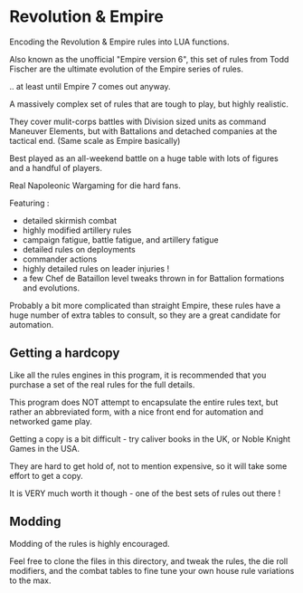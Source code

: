 # Revolution & Empire

Encoding the Revolution & Empire rules into LUA functions.

Also known as the unofficial "Empire version 6", this set of rules from Todd Fischer are the 
ultimate evolution of the Empire series of rules.

.. at least until Empire 7 comes out anyway.

A massively complex set of rules that are tough to play, but highly realistic.

They cover mulit-corps battles with Division sized units as command Maneuver Elements,
but with Battalions and detached companies at the tactical end. (Same scale as Empire basically)

Best played as an all-weekend battle on a huge table with lots of figures and a handful of players.

Real Napoleonic Wargaming for die hard fans.

Featuring :
- detailed skirmish combat
- highly modified artillery rules
- campaign fatigue, battle fatigue, and artillery fatigue
- detailed rules on deployments
- commander actions
- highly detailed rules on leader injuries !
- a few Chef de Bataillon level tweaks thrown in for Battalion formations and evolutions. 

Probably a bit more complicated than straight Empire, these rules have a huge number 
of extra tables to consult, so they are a great candidate for automation.

## Getting a hardcopy

Like all the rules engines in this program, it is recommended that you purchase 
a set of the real rules for the full details.

This program does NOT attempt to encapsulate the entire rules text, but rather 
an abbreviated form, with a nice front end for automation and networked game play.

Getting a copy is a bit difficult - try caliver books in the UK, or Noble Knight Games in the USA.

They are hard to get hold of, not to mention expensive, so it will take some effort to get a copy.

It is VERY much worth it though - one of the best sets of rules out there !

## Modding

Modding of the rules is highly encouraged.

Feel free to clone the files in this directory, and tweak the rules, the die roll modifiers, 
and the combat tables to fine tune your own house rule variations to the max.

